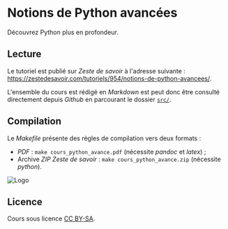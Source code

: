 # Notions de Python avancées

Découvrez Python plus en profondeur.

## Lecture

Le tutoriel est publié sur *Zeste de savoir* à l'adresse suivante : <https://zestedesavoir.com/tutoriels/954/notions-de-python-avancees/>.

L'ensemble du cours est rédigé en *Markdown* est peut donc être consulté directement depuis *Github* en parcourant le dossier [`src/`](src/).

## Compilation

Le *Makefile* présente des règles de compilation vers deux formats :

* *PDF* : `make cours_python_avance.pdf` (nécessite *pandoc* et *latex*) ;
* Archive *ZIP* *Zeste de savoir* : `make cours_python_avance.zip` (nécessite *python*).

![Logo](logo_cours.png)

## Licence

Cours sous licence [CC BY-SA](https://creativecommons.org/licenses/by-sa/4.0/deed.fr).
